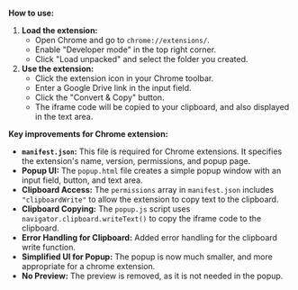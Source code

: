 
**How to use:**


1.  **Load the extension:**
    * Open Chrome and go to `chrome://extensions/`.
    * Enable "Developer mode" in the top right corner.
    * Click "Load unpacked" and select the folder you created.
2.  **Use the extension:**
    * Click the extension icon in your Chrome toolbar.
    * Enter a Google Drive link in the input field.
    * Click the "Convert & Copy" button.
    * The iframe code will be copied to your clipboard, and also displayed in the text area.

**Key improvements for Chrome extension:**

* **`manifest.json`:** This file is required for Chrome extensions. It specifies the extension's name, version, permissions, and popup page.
* **Popup UI:** The `popup.html` file creates a simple popup window with an input field, button, and text area.
* **Clipboard Access:** The `permissions` array in `manifest.json` includes `"clipboardWrite"` to allow the extension to copy text to the clipboard.
* **Clipboard Copying:** The `popup.js` script uses `navigator.clipboard.writeText()` to copy the iframe code to the clipboard.
* **Error Handling for Clipboard:** Added error handling for the clipboard write function.
* **Simplified UI for Popup:** The popup is now much smaller, and more appropriate for a chrome extension.
* **No Preview:** The preview is removed, as it is not needed in the popup.
